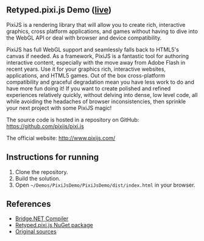 ## Retyped.pixi.js Demo ([live](https://demos.retyped.com/dist/pixi.js/))

PixiJS is a rendering library that will allow you to create rich, interactive graphics, cross platform applications, and games without having to dive into the WebGL API or deal with browser and device compatibility.

PixiJS has full WebGL support and seamlessly falls back to HTML5's canvas if needed. As a framework, PixiJS is a fantastic tool for authoring interactive content, especially with the move away from Adobe Flash in recent years. Use it for your graphics rich, interactive websites, applications, and HTML5 games. Out of the box cross-platform compatibility and graceful degradation mean you have less work to do and have more fun doing it! If you want to create polished and refined experiences relatively quickly, without delving into dense, low level code, all while avoiding the headaches of browser inconsistencies, then sprinkle your next project with some PixiJS magic!

The source code is hosted in a repository on GitHub: https://github.com/pixijs/pixi.js

The official website: http://www.pixijs.com/

## Instructions for running

1. Clone the repository.
1. Build the solution.
1. Open `~/Demos/PixiJsDemo/PixiJsDemo/dist/index.html` in your browser.

## References

- [Bridge.NET Compiler](https://bridge.net/)
- [Retyped.pixi.js NuGet package](https://www.nuget.org/packages/retyped.pixi.js/)
- [Original sources](http://pixijs.io/examples/#/demos/dragging.js)
